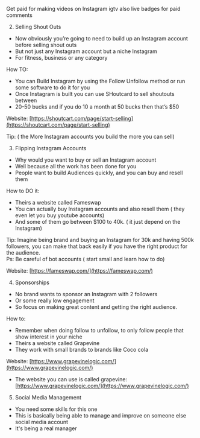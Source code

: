 

Get paid for making videos on Instagram igtv also live badges for paid comments  
  
2. Selling Shout Outs  
- Now obviously you’re going to need to build up an Instagram account before selling shout outs  
- But not just any Instagram account but a niche Instagram  
- For fitness, business or any category  
  
How TO:  
- You can Build Instagram by using the Follow Unfollow method or run some software to do it for you  
- Once Instagram is built you can use SHoutcard to sell shoutouts between  
- 20-50 bucks and if you do 10 a month at 50 bucks then that’s $50  
  
Website: [https://shoutcart.com/page/start-selling](https://shoutcart.com/page/start-selling)  
  
Tip: ( the More Instagram accounts you build the more you can sell)  
  
3. Flipping Instagram Accounts  
- Why would you want to buy or sell an Instagram account  
- Well because all the work has been done for you  
- People want to build Audiences quickly, and you can buy and resell them  
  
How to DO it:  
- Theirs a website called Fameswap  
- You can actually buy Instagram accounts and also resell them ( they even let you buy youtube accounts)  
- And some of them go between $100 to 40k. ( it just depend on the Instagram)  
  
Tip: Imagine being brand and buying an Instagram for 30k and having 500k followers, you can make that back easily if you have the right product for the audience.  
Ps: Be careful of bot accounts ( start small and learn how to do)  
  
Website: [https://fameswap.com/](https://fameswap.com/)  
  
4. Sponsorships  
- No brand wants to sponsor an Instagram with 2 followers  
- Or some really low engagement  
- So focus on making great content and getting the right audience.  
  
How to:  
- Remember when doing follow to unfollow, to only follow people that show interest in your niche  
- Theirs a website called Grapevine  
- They work with small brands to brands like Coco cola  
  
Website: [https://www.grapevinelogic.com/](https://www.grapevinelogic.com/)  
  
- The website you can use is called grapevine: [https://www.grapevinelogic.com/](https://www.grapevinelogic.com/)  
  
5. Social Media Management  
- You need some skills for this one  
- This is basically being able to manage and improve on someone else social media account  
- It's being a real manager